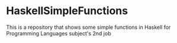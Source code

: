 # HaskellSimpleFunctions
This is a repository that shows some simple functions in Haskell for Programming Languages subject's 2nd job 
